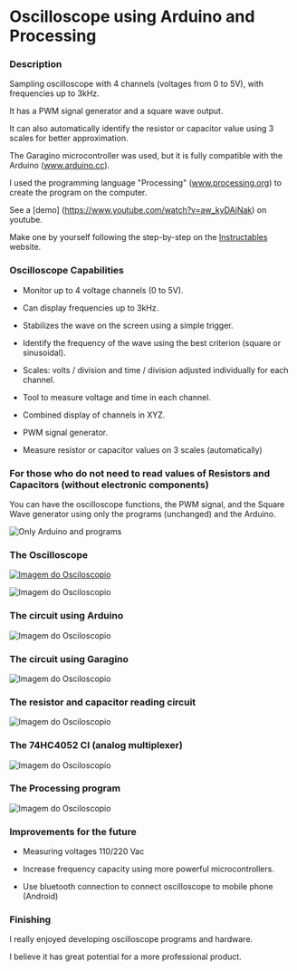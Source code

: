 # Oscilloscope using Arduino and Processing

### Description

Sampling oscilloscope with 4 channels (voltages from 0 to 5V), with frequencies up to 3kHz.

It has a PWM signal generator and a square wave output.

It can also automatically identify the resistor or capacitor value using 3 scales for better approximation.

The Garagino microcontroller was used, but it is fully compatible with the Arduino (www.arduino.cc).

I used the programming language "Processing" (www.processing.org) to create the program on the computer.

See a [demo] (https://www.youtube.com/watch?v=aw_kyDAiNak) on youtube.

Make one by yourself following the step-by-step on the [Instructables](http://www.instructables.com/id/Oscilloscope-Arduino-Processing/) website.


### Oscilloscope Capabilities

- Monitor up to 4 voltage channels (0 to 5V).

- Can display frequencies up to 3kHz.

- Stabilizes the wave on the screen using a simple trigger.

- Identify the frequency of the wave using the best criterion (square or sinusoidal).

- Scales: volts / division and time / division adjusted individually for each channel.

- Tool to measure voltage and time in each channel.

- Combined display of channels in XYZ.

- PWM signal generator.

- Measure resistor or capacitor values on 3 scales (automatically)


### For those who do not need to read values of Resistors and Capacitors (without electronic components)

You can have the oscilloscope functions, the PWM signal, and the Square Wave generator using only the programs (unchanged) and the Arduino.

![Only Arduino and programs](./images/oscilloscope-pwm-squareWave-en.png )


### The Oscilloscope
       
[![Imagem do Osciloscopio](./images/0%20-%20osciloscopio.bmp)](https://www.youtube.com/watch?v=aw_kyDAiNak)

![Imagem do Osciloscopio](./images/rog-000005065.jpg)


### The circuit using Arduino
 
![Imagem do Osciloscopio](./images/oscilloscope-en.png )
 
### The circuit using Garagino
 
![Imagem do Osciloscopio](./images/4%20-%20garaginoscopio_bb.jpg )
 
 
### The resistor and capacitor reading circuit
 
![Imagem do Osciloscopio](./images/6%20-%20ler%20resistor%20e%20capacitor.jpg)

### The 74HC4052 CI (analog multiplexer)
 
![Imagem do Osciloscopio](./images/5%20-%20multiplex%20analogico%20hcf4052be%20-%20cd4052.jpg)

### The Processing program
 
![Imagem do Osciloscopio](./images/7%20-%20programa%20processing.jpg)

### Improvements for the future

- Measuring voltages 110/220 Vac

- Increase frequency capacity using more powerful microcontrollers.

- Use bluetooth connection to connect oscilloscope to mobile phone (Android)

### Finishing

I really enjoyed developing oscilloscope programs and hardware.

I believe it has great potential for a more professional product.


